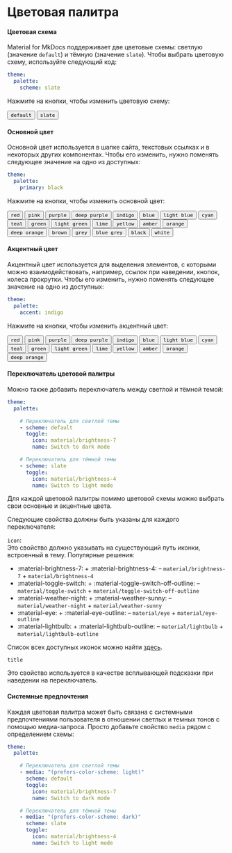 # Цветовая палитра

#### Цветовая схема

Material for MkDocs поддерживает две цветовые схемы: светлую (значение `default`) и тёмную (значение `slate`). 
Чтобы выбрать цветовую схему, используйте следующий код:

``` yaml
theme:
  palette:
    scheme: slate
```

Нажмите на кнопки, чтобы изменить цветовую схему:

<div class="mdx-switch">
  <button data-md-color-scheme="default"><code>default</code></button>
  <button data-md-color-scheme="slate"><code>slate</code></button>
</div>

<script>
  var buttons = document.querySelectorAll("button[data-md-color-scheme]")
  buttons.forEach(function(button) {
    button.addEventListener("click", function() {
      document.body.setAttribute("data-md-color-switching", "")
      var attr = this.getAttribute("data-md-color-scheme")
      document.body.setAttribute("data-md-color-scheme", attr)
      var name = document.querySelector("#__code_2 code span.l")
      name.textContent = attr
      setTimeout(function() {
        document.body.removeAttribute("data-md-color-switching")
      })
    })
  })
</script>

#### Основной цвет

Основной цвет используется в шапке сайта, текстовых ссылках и в некоторых других компонентах. Чтобы его изменить, 
нужно поменять следующее значение на одно из доступных:

``` yaml
theme:
  palette:
    primary: black
```

Нажмите на кнопки, чтобы изменить основной цвет:

<div class="mdx-switch">
  <button data-md-color-primary="red"><code>red</code></button>
  <button data-md-color-primary="pink"><code>pink</code></button>
  <button data-md-color-primary="purple"><code>purple</code></button>
  <button data-md-color-primary="deep-purple"><code>deep purple</code></button>
  <button data-md-color-primary="indigo"><code>indigo</code></button>
  <button data-md-color-primary="blue"><code>blue</code></button>
  <button data-md-color-primary="light-blue"><code>light blue</code></button>
  <button data-md-color-primary="cyan"><code>cyan</code></button>
  <button data-md-color-primary="teal"><code>teal</code></button>
  <button data-md-color-primary="green"><code>green</code></button>
  <button data-md-color-primary="light-green"><code>light green</code></button>
  <button data-md-color-primary="lime"><code>lime</code></button>
  <button data-md-color-primary="yellow"><code>yellow</code></button>
  <button data-md-color-primary="amber"><code>amber</code></button>
  <button data-md-color-primary="orange"><code>orange</code></button>
  <button data-md-color-primary="deep-orange"><code>deep orange</code></button>
  <button data-md-color-primary="brown"><code>brown</code></button>
  <button data-md-color-primary="grey"><code>grey</code></button>
  <button data-md-color-primary="blue-grey"><code>blue grey</code></button>
  <button data-md-color-primary="black"><code>black</code></button>
  <button data-md-color-primary="white"><code>white</code></button>
</div>

<script>
  var buttons = document.querySelectorAll("button[data-md-color-primary]")
  buttons.forEach(function(button) {
    button.addEventListener("click", function() {
      var attr = this.getAttribute("data-md-color-primary")
      document.body.setAttribute("data-md-color-primary", attr)
      var name = document.querySelector("#__code_3 code span.l")
      name.textContent = attr.replace("-", " ")
    })
  })
</script>

#### Акцентный цвет

Акцентный цвет используется для выделения элементов, с которыми можно взаимодействовать, например, ссылок при наведении, 
кнопок, колеса прокрутки. Чтобы его изменить, нужно поменять следующее значение на одно из доступных:

``` yaml
theme:
  palette:
    accent: indigo
```

Нажмите на кнопки, чтобы изменить акцентный цвет:

<style>
  .md-typeset button[data-md-color-accent] > code {
    background-color: var(--md-code-bg-color);
    color: var(--md-accent-fg-color);
  }
</style>

<div class="mdx-switch">
  <button data-md-color-accent="red"><code>red</code></button>
  <button data-md-color-accent="pink"><code>pink</code></button>
  <button data-md-color-accent="purple"><code>purple</code></button>
  <button data-md-color-accent="deep-purple"><code>deep purple</code></button>
  <button data-md-color-accent="indigo"><code>indigo</code></button>
  <button data-md-color-accent="blue"><code>blue</code></button>
  <button data-md-color-accent="light-blue"><code>light blue</code></button>
  <button data-md-color-accent="cyan"><code>cyan</code></button>
  <button data-md-color-accent="teal"><code>teal</code></button>
  <button data-md-color-accent="green"><code>green</code></button>
  <button data-md-color-accent="light-green"><code>light green</code></button>
  <button data-md-color-accent="lime"><code>lime</code></button>
  <button data-md-color-accent="yellow"><code>yellow</code></button>
  <button data-md-color-accent="amber"><code>amber</code></button>
  <button data-md-color-accent="orange"><code>orange</code></button>
  <button data-md-color-accent="deep-orange"><code>deep orange</code></button>
</div>

<script>
  var buttons = document.querySelectorAll("button[data-md-color-accent]")
  buttons.forEach(function(button) {
    button.addEventListener("click", function() {
      var attr = this.getAttribute("data-md-color-accent")
      document.body.setAttribute("data-md-color-accent", attr)
      var name = document.querySelector("#__code_4 code span.l")
      name.textContent = attr.replace("-", " ")
    })
  })
</script>

#### Переключатель цветовой палитры

Можно также добавить переключатель между светлой и тёмной темой:

``` yaml
theme:
  palette:

    # Переключатель для светлой темы
    - scheme: default
      toggle:
        icon: material/brightness-7
        name: Switch to dark mode

    # Переключатель для тёмной темы
    - scheme: slate
      toggle:
        icon: material/brightness-4
        name: Switch to light mode
```

Для каждой цветовой палитры помимо цветовой схемы можно выбрать свои основные и акцентные цвета.

Следующие свойства должны быть указаны для каждого переключателя:

`icon`:  
Это свойство должно указывать на существующий путь иконки, встроенный в тему. Популярные решения:

* :material-brightness-7: + :material-brightness-4: – `material/brightness-7` + `material/brightness-4`
* :material-toggle-switch: + :material-toggle-switch-off-outline: – `material/toggle-switch` + `material/toggle-switch-off-outline`
* :material-weather-night: + :material-weather-sunny: – `material/weather-night` + `material/weather-sunny`
* :material-eye: + :material-eye-outline: – `material/eye` + `material/eye-outline`
* :material-lightbulb: + :material-lightbulb-outline: – `material/lightbulb` + `material/lightbulb-outline`

Список всех доступных иконок можно найти [здесь].

  [здесь]: https://squidfunk.github.io/mkdocs-material/reference/icons-emojis/#search

`title`

Это свойство используется в качестве всплывающей подсказки при наведении на переключатель.

#### Системные предпочтения

Каждая цветовая палитра может быть связана с системными предпочтениями пользователя в отношении 
светлых и темных тонов с помощью медиа-запроса. Просто добавьте свойство `media` рядом с определением схемы:

``` yaml
theme:
  palette:

    # Переключатель для светлой темы
    - media: "(prefers-color-scheme: light)"
      scheme: default
      toggle:
        icon: material/brightness-7
        name: Switch to dark mode

    # Переключатель для тёмной темы
    - media: "(prefers-color-scheme: dark)"
      scheme: slate
      toggle:
        icon: material/brightness-4
        name: Switch to light mode
```